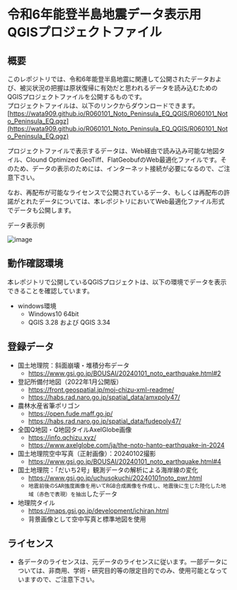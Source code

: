 # 令和6年能登半島地震データ表示用QGISプロジェクトファイル
## 概要
このレポジトリでは、令和6年能登半島地震に関連して公開されたデータおよび、被災状況の把握は原状復帰に有効だと思われるデータを読み込むためのQGISプロジェクトファイルを公開するものです。  
プロジェクトファイルは、以下のリンクからダウンロードできます。  
[https://wata909.github.io/R060101_Noto_Peninsula_EQ_QGIS/R060101_Noto_Peninsula_EQ.qgz](https://wata909.github.io/R060101_Noto_Peninsula_EQ_QGIS/R060101_Noto_Peninsula_EQ.qgz)

プロジェクトファイルで表示するデータは、Web経由で読み込み可能な地図タイル、Clound Optimized GeoTiff、FlatGeobufのWeb最適化ファイルです。そのため、データの表示のためには、インターネット接続が必要になるので、ご注意下さい。  

なお、再配布が可能なライセンスで公開されているデータ、もしくは再配布の許諾がとれたデータについては、本レポジトリにおいてWeb最適化ファイル形式でデータも公開します。  

データ表示例

![image](https://github.com/wata909/R060101_Noto_Peninsula_EQ_QGIS/assets/3130494/b8629d23-bdfa-4997-b408-e7b973ff7a8d)

## 動作確認環境
本レポジトリで公開しているQGISプロジェクトは、以下の環境でデータを表示できることを確認しています。
- windows環境
    - Windows10 64bit 
    - QGIS 3.28 および QGIS 3.34


## 登録データ
- 国土地理院：斜面崩壊・堆積分布データ
    - https://www.gsi.go.jp/BOUSAI/20240101_noto_earthquake.html#2
- 登記所備付地図（2022年1月公開版）
    - https://front.geospatial.jp/moj-chizu-xml-readme/
    - https://habs.rad.naro.go.jp/spatial_data/amxpoly47/
- 農林水産省筆ポリゴン
    - https://open.fude.maff.go.jp/
    - https://habs.rad.naro.go.jp/spatial_data/fudepoly47/
- 全国Q地図・Q地図タイルAxelGlobe画像
    - https://info.qchizu.xyz/
    - https://www.axelglobe.com/ja/the-noto-hanto-earthquake-in-2024
- 国土地理院空中写真（正射画像）：20240102撮影
    - https://www.gsi.go.jp/BOUSAI/20240101_noto_earthquake.html#4
- 国土地理院：「だいち2号」観測データの解析による海岸線の変化
    - https://www.gsi.go.jp/uchusokuchi/20240101noto_pwr.html
    - `地震前後のSAR強度画像を用いてRGB合成画像を作成し、地震後に生じた陸化した地域（赤色で表現）を抽出`したデータ
- 地理院タイル
    - https://maps.gsi.go.jp/development/ichiran.html
    - 背景画像として空中写真と標準地図を使用

## ライセンス
- 各データのライセンスは、元データのライセンスに従います。一部データについては、非商用、学術・研究目的等の限定目的でのみ、使用可能となっていますので、ご注意下さい。
